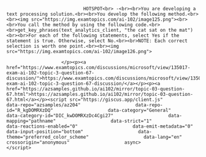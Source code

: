 <p class="card-text">
							
								HOTSPOT<br> -<br><br>You are developing a text processing solution.<br><br>You develop the following method.<br><br><img src="https://img.examtopics.com/ai-102/image125.png"><br><br>You call the method by using the following code.<br><br>get_key_phrases(text_analytics_client, "the cat sat on the mat")<br><br>For each of the following statements, select Yes if the statement is true. Otherwise, select No.<br><br>NOTE: Each correct selection is worth one point.<br><br><img src="https://img.examtopics.com/ai-102/image126.png">
							
						</p><p><a href="https://www.examtopics.com/discussions/microsoft/view/135017-exam-ai-102-topic-3-question-67-discussion/">https://www.examtopics.com/discussions/microsoft/view/135017-exam-ai-102-topic-3-question-67-discussion/</a></p><p><a href="https://azsamples.github.io/ai102/mirror/topic-03-question-67.html">https://azsamples.github.io/ai102/mirror/topic-03-question-67.html</a></p><script src="https://giscus.app/client.js"                    data-repo="azsamples/az204"                    data-repo-id="R_kgDOMRXzDQ"                    data-category="General"                    data-category-id="DIC_kwDOMRXzDc4Cgi27"                    data-mapping="pathname"                    data-strict="1"                    data-reactions-enabled="0"                    data-emit-metadata="0"                    data-input-position="bottom"                    data-theme="preferred_color_scheme"                    data-lang="en"                    crossorigin="anonymous"                    async>                    </script>